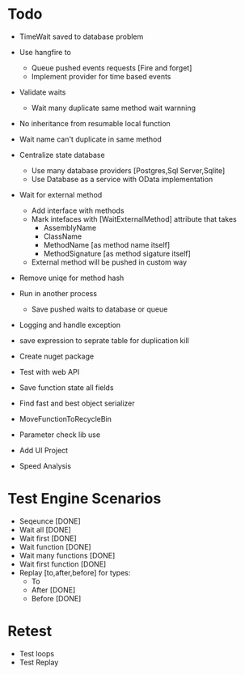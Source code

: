﻿# Todo
* TimeWait saved to database problem
* Use hangfire to 
	* Queue pushed events requests [Fire and forget]
	* Implement provider for time based events
* Validate waits
	* Wait many duplicate same method wait warnning
* No inheritance from resumable local function
* Wait name can't duplicate in same method

* Centralize state database
	* Use many database providers [Postgres,Sql Server,Sqlite]
	* Use Database as a service with OData implementation

* Wait for external method
	* Add interface with methods
	* Mark intefaces with [WaitExternalMethod] attribute that takes
		* AssemblyName
		* ClassName
		* MethodName [as method name itself]
		* MethodSignature [as method sigature itself]
	* External method will be pushed in custom way



* Remove uniqe for method hash
* Run in another process
	* Save pushed waits to database or queue
* Logging and handle exception
* save expression to seprate table for duplication kill
* Create nuget package
* Test with web API
* Save function state all fields
* Find fast and best object serializer
* MoveFunctionToRecycleBin

* Parameter check lib use
* Add UI Project


* Speed Analysis	

# Test Engine Scenarios
* Seqeunce [DONE]
* Wait all [DONE]
* Wait first [DONE]
* Wait function [DONE]
* Wait many functions [DONE]
* Wait first function [DONE]
* Replay [to,after,before] for types:
	* To
	* After [DONE]
	* Before [DONE]

# Retest
* Test loops
* Test Replay